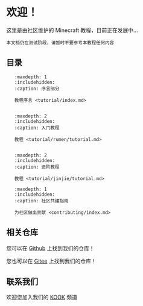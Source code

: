 # 欢迎！

这里是由社区维护的 Minecraft 教程，目前正在发展中…

```{warning} 
本文档仍在测试阶段，请暂时不要参考本教程任何内容
```

## 目录



```{toctree}
   :maxdepth: 1
   :includehidden:
   :caption: 序言部分

   教程序言 <tutorial/index.md>
   
```

```{toctree}
   :maxdepth: 2
   :includehidden:
   :caption: 入门教程
   
   教程 <tutorial/rumen/tutorial.md>


```

```{toctree}
   :maxdepth: 2
   :includehidden:
   :caption: 进阶教程

   教程 <tutorial/jinjie/tutorial.md>

```

```{toctree}
   :maxdepth: 1
   :includehidden:
   :caption: 社区共建指南

   为社区做出贡献 <contributing/index.md>

```

## 相关仓库


您可以在 [Github](https://github.com/Lianmoe/Lianmoe-Tutorial) 上找到我们的仓库！  

您也可以在 [Gitee](https://gitee.com/Lianmoe/minecraft-community-tutorial) 上找到我们的仓库！


## 联系我们


欢迎您加入我们的 [KOOK](https://kook.top/wtPZIy) 频道
